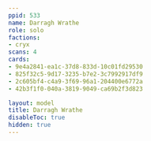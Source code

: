 ```yaml
---
ppid: 533
name: Darragh Wrathe
role: solo
factions:
- cryx
scans: 4
cards:
- 9e4a2841-ea1c-37d8-833d-10c01fd29530
- 825f32c5-9d17-3235-b7e2-3c7992917df9
- 2c605bf4-c4a9-3f69-96a1-204400e6772a
- 42b3f1f0-040a-3819-9049-ca69b2f3d823

layout: model
title: Darragh Wrathe
disableToc: true
hidden: true
---
```

